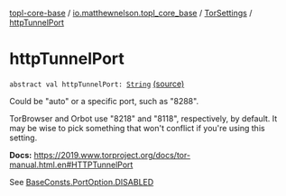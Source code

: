 [topl-core-base](../../index.md) / [io.matthewnelson.topl_core_base](../index.md) / [TorSettings](index.md) / [httpTunnelPort](./http-tunnel-port.md)

# httpTunnelPort

`abstract val httpTunnelPort: `[`String`](https://kotlinlang.org/api/latest/jvm/stdlib/kotlin/-string/index.html) [(source)](https://github.com/05nelsonm/TorOnionProxyLibrary-Android/blob/master/topl-core-base/src/main/java/io/matthewnelson/topl_core_base/TorSettings.kt#L341)

Could be "auto" or a specific port, such as "8288".

TorBrowser and Orbot use "8218" and "8118", respectively, by default.
It may be wise to pick something that won't conflict if you're using this setting.

**Docs:** https://2019.www.torproject.org/docs/tor-manual.html.en#HTTPTunnelPort

See [BaseConsts.PortOption.DISABLED](../-base-consts/-port-option/-d-i-s-a-b-l-e-d.md)

